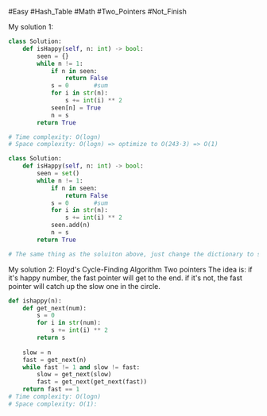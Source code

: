 #Easy #Hash_Table #Math #Two_Pointers #Not_Finish 

My solution 1:
```python
class Solution:
    def isHappy(self, n: int) -> bool:
        seen = {}
        while n != 1:
            if n in seen:
                return False
            s = 0       #sum
            for i in str(n):
                s += int(i) ** 2
            seen[n] = True
            n = s
        return True

# Time complexity: O(logn)
# Space complexity: O(logn) => optimize to O(243⋅3) => O(1)
```


```python
class Solution:
    def isHappy(self, n: int) -> bool:
        seen = set()
        while n != 1:
            if n in seen:
                return False
            s = 0       #sum
            for i in str(n):
                s += int(i) ** 2
            seen.add(n)
            n = s
        return True

# The same thing as the soluiton above, just change the dictionary to set
```

My solution 2:
Floyd's Cycle-Finding Algorithm
Two pointers
The idea is:
if it's happy number, the fast pointer will get to the end.
if it's not, the fast pointer will catch up the slow one in the circle.
```python
def ishappy(n):  
    def get_next(num):  
        s = 0  
        for i in str(num):  
            s += int(i) ** 2  
        return s  
  
    slow = n  
    fast = get_next(n)  
    while fast != 1 and slow != fast:  
        slow = get_next(slow)  
        fast = get_next(get_next(fast))  
    return fast == 1
# Time complexity: O(logn)
# Space complexity: O(1):
```